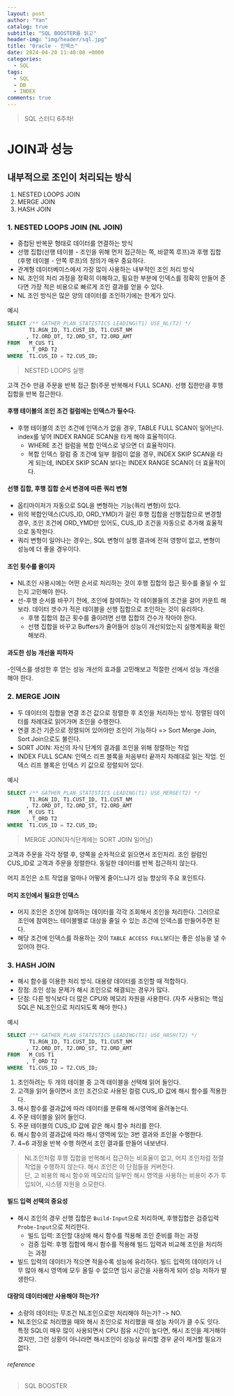 ```yaml
---
layout: post
author: "Yan"
catalog: true
subtitle: "SQL BOOSTER를 읽고"
header-img: "img/header/sql.jpg"
title: "Oracle - 인덱스"
date: 2024-04-20 11:40:08 +0000
categories:
  - SQL
tags:
  - SQL
  - DB
  - INDEX
comments: true
---
```


> SQL 스터디 6주차!

# JOIN과 성능

## 내부적으로 조인이 처리되는 방식

1. NESTED LOOPS JOIN
2. MERGE JOIN
3. HASH JOIN

### 1. NESTED LOOPS JOIN (NL JOIN)

- 중첩된 반복문 형태로 데이터를 연결하는 방식
- 선행 집합(선행 테이블 - 조인을 위해 먼저 접근하는 쪽, 바깥쪽 루프)과 후행 집합(후행 테이블 - 안쪽 루프)의 정의가 매우 중요하다.
- 관계형 데이터베이스에서 가장 많이 사용하는 내부적인 조인 처리 방식
- NL 조인의 처리 과정을 정확히 이해하고, 필요한 부분에 인덱스를 정확히 만들어 준다면 가장 적은 비용으로 빠르게 조인 결과를 얻을 수 있다.
- NL 조인 방식은 많은 양의 데이터를 조인하기에는 한계가 있다.

예시

```SQL
SELECT /** GATHER_PLAN_STATISTICS LEADING(T1) USE_NL(T2) */
       T1.RGN_ID, T1.CUST_ID, T1.CUST_NM
      , T2.ORD_DT, T2.ORD_ST, T2.ORD_AMT
FROM   M_CUS T1
      , T_ORD T2
WHERE  T1.CUS_ID = T2.CUS_ID;
```

> NESTED LOOPS 실행  

고객 건수 만큼 주문을 반복 접근 함(주문 반복해서 FULL SCAN). 선행 집한만큼 후행 집합을 반복 접근한다.

#### 후행 테이블의 조인 조건 컬럼에는 인덱스가 필수다.

- 후행 테이블의 조인 조건에 인덱스가 없을 경우, TABLE FULL SCAN이 일어난다. index를 넣어 INDEX RANGE SCAN을 타게 해야 효율적이다.
  - WHERE 조건 컬럼을 복합 인덱스로 넣으면 더 효율적이다.
  - 복합 인덱스 컬럼 중 조건에 일부 컬럼이 없을 경우, INDEX SKIP SCAN을 타게 되는데, INDEX SKIP SCAN 보다는 INDEX RANGE SCAN이 더 효율적이다.

#### 선행 집합, 후행 집합 순서 변경에 따른 쿼리 변형

- 옵티마이저가 자동으로 SQL을 변형하는 기능(쿼리 변형)이 있다.
- 위의 복합인덱스(CUS_ID, ORD_YMD)가 걸린 후행 집합을 선행집합으로 변경할 경우, 조인 조건에 ORD_YMD만 있어도, CUS_ID 조건을 자동으로 추가해 효율적으로 동작한다.
- 쿼리 변형이 일어나는 경우는, SQL 변형이 실행 결과에 전혀 영향이 없고, 변형이 성능에 더 좋을 경우이다.

#### 조인 횟수를 줄이자

- NL조인 사용시에는 어떤 순서로 처리하는 것이 후행 집합의 접근 횟수를 줄일 수 있는지 고민해야 한다.
- 선-후행 순서를 바꾸기 전에, 조인에 참여하는 각 테이블들의 조건을 걸어 카운트 해보라. 데이터 갯수가 적은 테이블을 선행 집합으로 조인하는 것이 유리하다.
  - 후행 집합의 접근 횟수를 줄이려면 선행 집합의 건수가 작아야 한다.
  - 선행 집합을 바꾸고 Buffers가 줄어들어 성능이 개선되었는지 실행계획을 확인해보라.

#### 과도한 성능 개선을 피하자

-인덱스를 생성한 후 얻는 성능 개선의 효과를 고민해보고 적절한 선에서 성능 개선을 해야 한다.

### 2. MERGE JOIN

- 두 데이터의 집합을 연결 조건 값으로 정렬한 후 조인을 처리하는 방식. 정렬된 데이터를 차례대로 읽어가며 조인을 수행한다.
- 연결 조건 기준으로 정렬되어 있어야만 조인이 가능하다 => Sort Merge Join, Sort Join으로도 불린다.
- SORT JOIN: 자신의 자식 단계의 결과를 조인을 위해 정렬하는 작업
- INDEX FULL SCAN: 인덱스 리프 블록을 처음부터 끝까지 차례대로 읽는 작업. 인덱스 리프 블록은 인덱스 키 값으로 정렬되어 있다.

예시

```SQL
SELECT /** GATHER_PLAN_STATISTICS LEADING(T1) USE_MERGE(T2) */
       T1.RGN_ID, T1.CUST_ID, T1.CUST_NM
      , T2.ORD_DT, T2.ORD_ST, T2.ORD_AMT
FROM   M_CUS T1
      , T_ORD T2
WHERE  T1.CUS_ID = T2.CUS_ID;
```

> MERGE JOIN(자식단계에는 SORT JOIN 일어남)  

고객과 주문을 각각 정렬 후, 양쪽을 순차적으로 읽으면서 조인처리. 조인 컬럼인 CUS_ID로 고객과 주문을 정렬한다. 동일한 데이터를 반복 접근하지 않는다.  

머지 조인은 소트 작업을 얼마나 어떻게 줄이느냐가 성능 향상의 주요 포인트다.

#### 머지 조인에서 필요한 인덱스

- 머지 조인은 조인에 참여하는 데이터를 각각 조회해서 조인을 처리한다. 그러므로 조인에 참여한느 테이블별로 대상을 줄일 수 있는 조건에 인덱스를 만들어주면 된다.
- 해당 조건에 인덱스를 하용하는 것이 `TABLE ACCESS FULL`보다는 좋은 성능을 낼 수 있어야 한다.

### 3. HASH JOIN

- 해시 함수를 이용한 처리 방식. 대용량 데이터를 조인할 때 적합하다.
- 장점: 조인 성능 문제가 해시 조인으로 해결되는 경우가 많다.
- 단점: 다른 방식보다 더 많은 CPU와 메모리 자원을 사용한다. (자주 사용되는 핵심 SQL은 NL조인으로 처리되도록 해야 한다.)

예시

```SQL
SELECT /** GATHER_PLAN_STATISTICS LEADING(T1) USE_HASH(T2) */
       T1.RGN_ID, T1.CUST_ID, T1.CUST_NM
      , T2.ORD_DT, T2.ORD_ST, T2.ORD_AMT
FROM   M_CUS T1
      , T_ORD T2
WHERE  T1.CUS_ID = T2.CUS_ID;
```

1. 조인하려는 두 개의 테이블 중 고객 테이블을 선택해 읽어 들인다.
2. 고객을 읽어 들이면서 조인 조건으로 사용된 컬럼 CUS_ID 값에 해시 함수를 적용한다.
3. 해시 함수를 결과값에 따라 데이터를 분류해 해시영역에 올려놓는다.
4. 주문 테이블을 읽어 들인다.
5. 주문 테이블의 CUS_ID 값에 같은 해시 함수 처리를 한다.
6. 해시 함수의 결과값에 따라 해시 영역에 있는 3번 결과와 조인을 수행한다.
7. 4~6 과정을 반복 수행 하면서 조인 결과를 만들어 내보낸다.

> NL조인처럼 후행 집합을 반복해서 접근하는 비효율이 없고, 머지 조인처럼 정렬작업을 수행하지 않는다. 해시 조인은 이 단점들을 커버한다.  
단, 고 비용의 해시 함수와 메모리의 일부인 해시 영역을 사용하는 비용이 추가 투입되어, 시스템 자원을 소모한다.

#### 빌드 입력 선택의 중요성

- 해시 조인의 경우 선행 집합은 `Build-Input`으로 처리하며, 후행집합은 검증입력`Probe-Input`으로 처리한다.
  - 빌드 입력: 조인할 대상에 해시 함수를 적용해 조인 준비를 하는 과정
  - 검증 입력: 후행 집합에 해시 함수를 적용해 빌드 입력과 비교해 조인을 처리하는 과정
- 빌드 입력의 데이터가 적으면 적을수록 성능에 유리하다. 빌드 입력의 데이터가 너무 많아 해시 영역에 모두 올릴 수 없으면 임시 공간을 사용하게 되어 성능 저하가 발생한다.

#### 대량의 데이터에만 사용해야 하는가?

- 소량의 데이터는 무조건 NL조인으로만 처리해야 하는가? -> NO.
- NL조인으로 처리했을 때와 해시 조인으로 처리했을 때 성능 차이가 클 수도 잇다. 특정 SQL이 매우 많이 사용되면서 CPU 점유 시간이 높다면, 해시 조인을 제거해야겠지만, 그런 상황이 아니라면 해시조인이 성능상 유리할 경우 굳이 제거할 필요가 없다. 

###### reference

> SQL BOOSTER